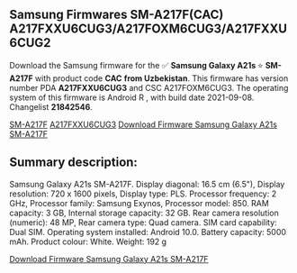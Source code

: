 <h2>Samsung Firmwares SM-A217F(CAC) A217FXXU6CUG3/A217FOXM6CUG3/A217FXXU6CUG2</h2>
Download the Samsung firmware for the ✅ <strong>Samsung Galaxy A21s </strong> ⭐ <strong>SM-A217F</strong> with product code <strong>CAC</strong> <strong> from Uzbekistan</strong>. This firmware has version number PDA <strong>A217FXXU6CUG3</strong> and CSC A217FOXM6CUG3. The operating system of this firmware is Android R , with build date 2021-09-08. Changelist <strong>21842546</strong>.


[SM-A217F](https://samfirm.shop/samsung/model/SM-A217F)
[A217FXXU6CUG3](https://samfirm.shop/samsung/pda/A217FXXU6CUG3)
[Download Firmware Samsung Galaxy A21s SM-A217F](https://samfirm.shop/samsung/firmware/455074)
<h2>Summary description:</h2>
<p>Samsung Galaxy A21s SM-A217F. Display diagonal: 16.5 cm (6.5"), Display resolution: 720 x 1600 pixels, Display type: PLS. Processor frequency: 2 GHz, Processor family: Samsung Exynos, Processor model: 850. RAM capacity: 3 GB, Internal storage capacity: 32 GB. Rear camera resolution (numeric): 48 MP, Rear camera type: Quad camera. SIM card capability: Dual SIM. Operating system installed: Android 10.0. Battery capacity: 5000 mAh. Product colour: White. Weight: 192 g</p>


[Download Firmware Samsung Galaxy A21s SM-A217F](https://samfirm.shop/samsung/firmware/455074)
